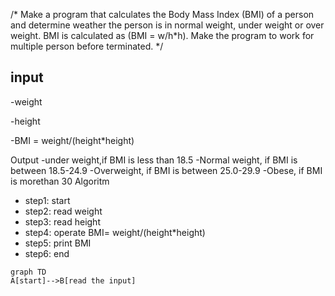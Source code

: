 /* Make a program that calculates the Body Mass Index (BMI) of a person and determine weather the person is
in normal weight, under weight or over weight. BMI is calculated as (BMI = w/h*h). Make the program to
work for multiple person before terminated. */

## input
-weight

  -height
      
  -BMI = weight/(height*height)
  
Output -under weight,if BMI is less than 18.5
       -Normal weight, if BMI is between 18.5-24.9
       -Overweight, if BMI is between 25.0-29.9
       -Obese, if BMI is morethan 30
 Algoritm
 * step1: start
 * step2: read weight
* step3: read height
* step4: operate BMI= weight/(height*height)
* step5: print BMI
* step6: end




```mermaid
graph TD
A[start]-->B[read the input]
